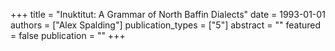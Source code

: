 +++
title = "Inuktitut: A Grammar of North Baffin Dialects"
date = 1993-01-01
authors = ["Alex Spalding"]
publication_types = ["5"]
abstract = ""
featured = false
publication = ""
+++

